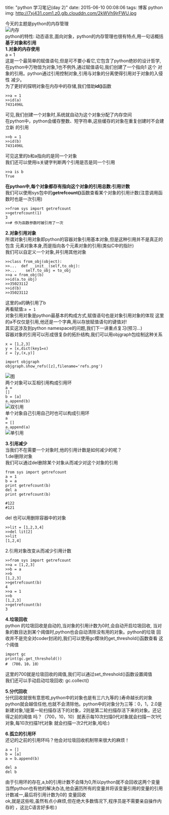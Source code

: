 title: "python 学习笔记(day 2)"
date: 2015-06-10 00:08:06
tags: 博客 python
img: http://7xj431.com1.z0.glb.clouddn.com/2kWVh9jrFWU.jpg

今天的主题是python的内存管理<br/>
![内存](http://7xj431.com1.z0.glb.clouddn.com/image.jpg)<br/>
python的特性: 动态语言,面向对象，python的内存管理也很有特点,用一句话概括
<strong>基于对象和引用</strong><br/>
<strong>1.对象的内存使用</strong><br/>
<ciode>a = 1</code><br/>
这是一个最简单的赋值语句,但是可不要小看它,它包含了python绝妙的设计哲学,
在python中万物皆为对象,1也不例外,通过赋值语句,我们创建了一个指向1 这个
对象的引用。python通过引用控制对象,引用与对象的分离使得引用对于对象的入侵性
减少。<br/>
为了更好的探明对象在内存中的存储,我们借助<strong>id()</strong>函数<br/>

    >>a = 1
    >>id(a)
    7431496L

可见,我们创建一个对象时,系统就自动为这个对象分配了内存空间<br/>
在python中，python会缓存整数、短字符串,这些缓存的对象在重复创建时不会建立新
的引用<br/>

    >>b = 1
    >>id(b)
    7431496L

可见这里的b和a指向的是同一个对象<br/>
我们还可以使用is关键字判断两个引用是否是同一个引用<br/>

    >>a is b
    True

<strong>在python中,每个对象都存有指向这个对象的引用总数:引用计数</strong><br/>
我们可以使用sys包中的<strong>getrefcount()</strong>函数查看某个对象的引用计数(注意调用函数时也是一次引用)

    >>from sys import getrefcount
    >>getrefcount(1)
    3
    >># 作为函数参数时被引用了一次


<strong>2.对象引用对象</strong><br/>
所谓对象引用对象即python的容器对象引用基本对象,但是这种引用并不是真正的包含
元素对象本身,而是指向各个元素对象的引用(类似C中的指针)<br/>
我们可以自定义一个对象,并引用其他对象

    >>class from_obj(object):
    >>...  def __init__(self,to_obj):
    >>...    self.to_obj = to_obj
    >>a = from_obj(b)
    >>id(a.to_obj)
    >>35023112
    >>id(b)
    >>35023112

这里的a的确引用了b<br/>
再看赋值:<code>a = 1</code><br/>
对象引用对象是python最基本的构成方式,赋值语句也是对象引用对象的体现
这里的a不仅仅是引用,他还是一个字典,用以存放赋值语句的键值对!<br/>
其实这涉及到python namespace的问题,我们下一讲重点复习(预习...)<br/>
容器对象的引用可以形成很复杂的拓扑结构,我们可以用objgraph包绘制这种关系<br/>

    x = [1,2,3]
    y = [x,dict(key1=x)
    z = [y,(x,y)]

    import objgraph
    objgraph.show_refs([z],filename='refs.png')
![图](http://7xj431.com1.z0.glb.clouddn.com/361A.tmp.png)<br/>
两个对象可以互相引用构成引用环<br/>
<code>a = []</code><br/>
<code>b = [a]</code><br/>
<code>a.append(b)</code><br/>
![双引用](http://7xj431.com1.z0.glb.clouddn.com/1F2B.tmp.png)<br/>
单个对象自己引用自己时也可以构成引用环<br/>
<code>a = []</code><br/>
<code>a.append(a)</code><br/>
![单引用](http://7xj431.com1.z0.glb.clouddn.com/200C.tmp.png)<br/>


<strong>3.引用减少</strong><br/>
当我们不在需要一个对象时,他的引用计数是如何减少的呢？<br/>
1.del删除对象<br/>
我们可以通过del删除某个对象从而减少对这个对象的引用<br/>

    from sys import getrefcount
    a = 1
    b = a
    print getrefcount(b)
    del a
    print getrefcount(b)

    #122
    #121

del 也可以用删除容器中的对象<br/>

    >>lit = [1,2,3,4]
    >>del lit[2]
    >>lit
    [1,2,4]

2.引用对象改变从而减少引用计数<br/>

    >>from sys import getrefcount
    >>a = [1,2,3]
    >>b = a
    >>b
    [1,2,3]
    >>getrefcount(b)
    4
    >>a = 1
    >>b
    [1,2,3]
    >>getrefcount(b)
    3

<strong>4.垃圾回收</strong><br/>
python 的垃圾回收是自动的,当对象的引用计数为0时,会自动开启垃圾回收,
当对象的数目达到某个阈值时,python也会自动清除没有用的对象。python的垃圾
回收并不是完全对coder封闭的,我们可以使用gc模块的get_threshold()函数查看
这个阈值<br/>

    import gc
    print(gc.get_threshold())
    # （700，10，10）

这里的700就是垃圾回收的阈值,我们可以通过set_threshold()函数设置阈值<br/>
我们还可以手动启动垃圾回收: gc.collect()<br/>

<strong>5.分代回收</strong><br/>
分代回收就很有意思啦,python中的对象也是有三六九等的:)寿命越长的对象
python就会越信任他,也就不会清除他。python中的对象分为三等：0，1，2.0是
新建对象,1是第一轮扫描存活下的对象，2则是第二轮扫描存活下来的对象。还记得之前的阈值
吗？（700，10，10）就表示每10次扫描0代对象就会扫描一次1代对象,每10次扫描1代对象
就会扫描一次2代对象,哈哈:)<br/>

<strong>6.孤立的引用环</strong><br/>
还记的之前的引用环吗？他会对垃圾回收机制带来很大的麻烦！

    a = []
    b = [a]
    a = b.append(b)

    del a
    del b

由于引用环的存在,a,b的引用计数不会降为0,所以python就不会回收这两个变量<br/>
当然python也有他的解决办法,他会遍历所有的变量并将该变量引用的变量的引用计数减一,最后将引用计数为0的
变量回收<br/>
ok,就是这些啦,虽然有点小麻烦,但在绝大多数情况下,程序员是不需要亲自操作内存的
，这比C语言好多啦:)
